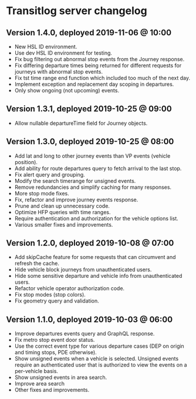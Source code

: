# Transitlog server changelog

## Version 1.4.0, deployed 2019-11-06 @ 10:00

- New HSL ID environment.
- Use dev HSL ID environment for testing.
- Fix bug filtering out abnormal stop events from the Journey response.
- Fix differing departure times being returned for different requests for journeys with abnormal stop events.
- Fix tst time range end function which included too much of the next day.
- Implement exception and replacement day scoping in departures.
- Only show ongoing (not upcoming) events.

## Version 1.3.1, deployed 2019-10-25 @ 09:00

- Allow nullable departureTime field for Journey objects.

## Version 1.3.0, deployed 2019-10-25 @ 08:00

- Add lat and long to other journey events than VP events (vehicle position).
- Add ability for route departures query to fetch arrival to the last stop.
- Fix alert query and grouping.
- Modify the search timerange for unsigned events.
- Remove redundancies and simplify caching for many responses.
- More stop mode fixes.
- Fix, refactor and improve journey events response.
- Prune and clean up unnecessary code.
- Optimize HFP queries with time ranges.
- Require authentication and authorization for the vehicle options list.
- Various smaller fixes and improvements.

## Version 1.2.0, deployed 2019-10-08 @ 07:00

- Add skipCache feature for some requests that can circumvent and refresh the cache.
- Hide vehicle block journeys from unauthenticated users.
- Hide some sensitive departure and vehicle info from unauthenticated users.
- Refactor vehicle operator authorization code.
- Fix stop modes (stop colors).
- Fix geometry query and validation.

## Version 1.1.0, deployed 2019-10-03 @ 06:00

- Improve departures events query and GraphQL response.
- Fix metro stop event door status.
- Use the correct event type for various departure cases (DEP on origin and timing stops, PDE otherwise).
- Show unsigned events when a vehicle is selected. Unsigned events require an authenticated user that is authorized to view the events on a per-vehicle basis.
- Show unsigned events in area search.
- Improve area search
- Other fixes and improvements.
